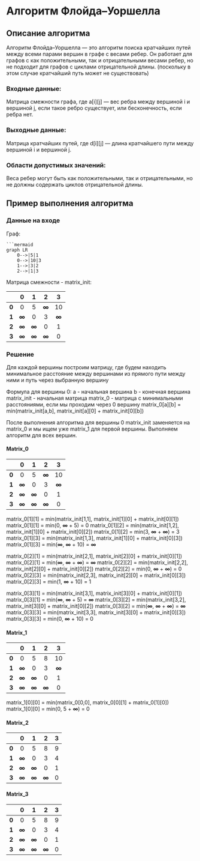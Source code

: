 # Алгоритм Флойда–Уоршелла

## Описание алгоритма
Алгоритм Флойда–Уоршелла — это алгоритм поиска кратчайших путей между всеми парами вершин в графе с весами ребер. 
Он работает для графов с как положительными, так и отрицательными весами ребер, 
но не подходит для графов с циклами отрицательной длины.
(поскольку в этом случае кратчайший путь может не существовать)
### Входные данные:
Матрица смежности графа, где a[i][j] — вес ребра между вершиной i и вершиной j, если такое ребро существует, 
или бесконечность, если ребра нет.
### Выходные данные:
Матрица кратчайших путей, где d[i][j] — длина кратчайшего пути между вершиной i и вершиной j.
### Области допустимых значений:
Веса ребер могут быть как положительными, так и отрицательными, но не должны содержать циклов отрицательной длины.
## Пример выполнения алгоритма
### Данные на входе
 Граф:
```mermaid
```mermaid
graph LR
    0-->|5|1
    0-->|10|3
    1-->|3|2
    2-->|1|3
```


Матрица смежности - matrix_init: 

|       | **0** | **1** | **2** | **3** |
|:------|:-----:|:-----:|:-----:|:-----:|
| **0** |   0   |   5   | **∞** |  10   |
| **1** | **∞** |   0   |   3   | **∞** |
| **2** | **∞** | **∞** |   0   |   1   |
| **3** | **∞** | **∞** | **∞** |   0   |


### Решение

Для каждой вершины построим матрицу, где будем находить минимальное расстояние между вершинами из прямого пути между ними и путь через выбранную вершину

Формула для вершины 0:
a - начальная вершина
b - конечная вершина
matrix_init - начальная матрица
matrix_0 - матрица с минимальными расстояниями, если мы проходим через 0 вершину
matrix_0[a][b] = min(matrix_init[a,b], matrix_init[a][0] + matrix_init[0][b])

После выполнения алгоритма для вершины 0 matrix_init заменяется на matrix_0 и мы ищем уже matrix_1 для первой вершины.
Выполняем алгоритм для всех вершин.

#### Matrix_0

|       | **0** | **1** | **2** | **3** |
|:------|:-----:|:-----:|:-----:|:-----:|
| **0** |   0   |   5   | **∞** |  10   |
| **1** | **∞** |   0   |   3   | **∞** |
| **2** | **∞** | **∞** |   0   |   1   |
| **3** | **∞** | **∞** | **∞** |   0   |

matrix_0[1][1] = min(matrix_init[1,1], matrix_init[1][0] + matrix_init[0][1])
matrix_0[1][1] = min(0, **∞** + 5) = 0
matrix_0[1][2] = min(matrix_init[1,2], matrix_init[1][0] + matrix_init[0][2])
matrix_0[1][2] = min(3, **∞** + **∞**) = 3
matrix_0[1][3] = min(matrix_init[1,3], matrix_init[1][0] + matrix_init[0][3])
matrix_0[1][3] = min(**∞**, **∞** + 10) = **∞**

matrix_0[2][1] = min(matrix_init[2,1], matrix_init[2][0] + matrix_init[0][1])
matrix_0[2][1] = min(**∞**, **∞** + **∞**) = **∞**
matrix_0[2][2] = min(matrix_init[2,2], matrix_init[2][0] + matrix_init[0][2])
matrix_0[2][2] = min(0, **∞** + **∞**) = 0
matrix_0[2][3] = min(matrix_init[2,3], matrix_init[2][0] + matrix_init[0][3])
matrix_0[2][3] = min(1, **∞** + 10) = 1

matrix_0[3][1] = min(matrix_init[3,1], matrix_init[3][0] + matrix_init[0][1])
matrix_0[3][1] = min(**∞**, **∞** + 5) = **∞**
matrix_0[3][2] = min(matrix_init[3,2], matrix_init[3][0] + matrix_init[0][2])
matrix_0[3][2] = min(**∞**, **∞** + **∞**) = **∞**
matrix_0[3][3] = min(matrix_init[3,3], matrix_init[3][0] + matrix_init[0][3])
matrix_0[3][3] = min(0, **∞** + 10) = 0

#### Matrix_1

|       | **0** | **1** | **2** | **3** |
|:------|:-----:|:-----:|:-----:|:-----:|
| **0** |   0   |   5   |   8   |  10   |
| **1** | **∞** |   0   |   3   | **∞** |
| **2** | **∞** | **∞** |   0   |   1   |
| **3** | **∞** | **∞** | **∞** |   0   |

matrix_1[0][0] = min(matrix_0[0,0], matrix_0[0][1] + matrix_0[1][0])
matrix_1[0][0] = min(0, 5 + **∞**) = 0


#### Matrix_2

|       | **0** | **1** | **2** | **3** |
|:------|:-----:|:-----:|:-----:|:-----:|
| **0** |   0   |   5   |   8   |   9   |
| **1** | **∞** |   0   |   3   |   4   |
| **2** | **∞** | **∞** |   0   |   1   |
| **3** | **∞** | **∞** | **∞** |   0   |

#### Matrix_3

|       | **0** | **1** | **2** | **3** |
|:------|:-----:|:-----:|:-----:|:-----:|
| **0** |   0   |   5   |   8   |   9   |
| **1** | **∞** |   0   |   3   |   4   |
| **2** | **∞** | **∞** |   0   |   1   |
| **3** | **∞** | **∞** | **∞** |   0   |